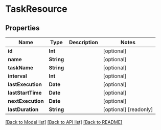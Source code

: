 # TaskResource

## Properties
Name | Type | Description | Notes
------------ | ------------- | ------------- | -------------
**id** | **Int** |  | [optional] 
**name** | **String** |  | [optional] 
**taskName** | **String** |  | [optional] 
**interval** | **Int** |  | [optional] 
**lastExecution** | **Date** |  | [optional] 
**lastStartTime** | **Date** |  | [optional] 
**nextExecution** | **Date** |  | [optional] 
**lastDuration** | **String** |  | [optional] [readonly] 

[[Back to Model list]](../README.md#documentation-for-models) [[Back to API list]](../README.md#documentation-for-api-endpoints) [[Back to README]](../README.md)


